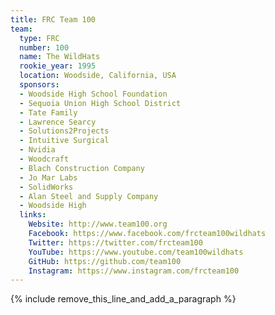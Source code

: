 ```yaml
---
title: FRC Team 100
team:
  type: FRC
  number: 100
  name: The WildHats
  rookie_year: 1995
  location: Woodside, California, USA
  sponsors:
  - Woodside High School Foundation
  - Sequoia Union High School District
  - Tate Family
  - Lawrence Searcy
  - Solutions2Projects
  - Intuitive Surgical
  - Nvidia
  - Woodcraft
  - Blach Construction Company
  - Jo Mar Labs
  - SolidWorks
  - Alan Steel and Supply Company
  - Woodside High
  links:
    Website: http://www.team100.org
    Facebook: https://www.facebook.com/frcteam100wildhats
    Twitter: https://twitter.com/frcteam100
    YouTube: https://www.youtube.com/team100wildhats
    GitHub: https://github.com/team100
    Instagram: https://www.instagram.com/frcteam100
---
```


{% include remove_this_line_and_add_a_paragraph %}